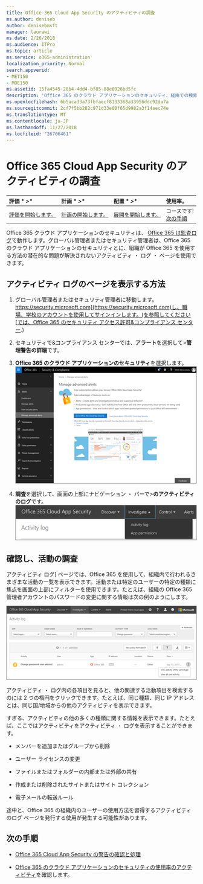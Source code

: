 ```yaml
---
title: Office 365 Cloud App Security のアクティビティの調査
ms.author: deniseb
author: denisebmsft
manager: laurawi
ms.date: 2/26/2018
ms.audience: ITPro
ms.topic: article
ms.service: o365-administration
localization_priority: Normal
search.appverid:
- MET150
- MOE150
ms.assetid: 15fa4545-28b4-4dd4-bf85-88e0926bd5fc
description: 'Office 365 のクラウド アプリケーションのセキュリティ、経由での検索について調査中の活動とアカウントで Office 365 環境内で起こってを確認できます。 '
ms.openlocfilehash: 6b5aca33a73fbfaecf8133368a33956ddc92da7a
ms.sourcegitcommit: 2cf7f5bb282c971d33e00f65d9982a3f14aec74e
ms.translationtype: MT
ms.contentlocale: ja-JP
ms.lasthandoff: 11/27/2018
ms.locfileid: "26706461"
---
```

# <a name="investigate-an-activity-in-office-365-cloud-app-security"></a>Office 365 Cloud App Security のアクティビティの調査
  
|評価 * *\>**|計画 * *\>**|配置 * *\>**|使用率。|
|:-----|:-----|:-----|:-----|
|[評価を開始します。](office-365-cas-overview.md) <br/> |[計画の開始します。](get-ready-for-office-365-cas.md) <br/> |[展開を開始します。](turn-on-office-365-cas.md) <br/> |コースです!  <br/> [次の手順](#next-steps) <br/> |
   
Office 365 クラウド アプリケーションのセキュリティは、 [Office 365 は監査ログ](detailed-properties-in-the-office-365-audit-log.md)で動作します。グローバル管理者またはセキュリティ管理者は、Office 365 のクラウド アプリケーションのセキュリティとに、組織が Office 365 を使用する方法の潜在的な問題が解決されないアクティビティ ・ ログ ・ ページを使用できます。
  
## <a name="how-to-get-to-the-activity-log-page"></a>アクティビティ ログのページを表示する方法

1. グローバル管理者またはセキュリティ管理者に移動します。[https://security.microsoft.com](https://security.microsoft.com)し、職場、学校のアカウントを使用してサインインします。(を参照してください[では、Office 365 のセキュリティ アクセス許可&amp;コンプライアンス センター](permissions-in-the-security-and-compliance-center.md).)
    
2. セキュリティで&amp;コンプライアンス センターでは、**アラート**を選択して\>**管理警告の詳細**です。
    
3. **Office 365 のクラウド アプリケーションのセキュリティ**を選択します。<br/>![セキュリティ&amp;コンプライアンス センターでは、Office 365 のクラウド アプリケーションのセキュリティに移動するのには高度な通知の管理を選択します。](media/958632d4-03e3-4ade-8e22-d5509db6fca7.png)
  
4. **調査**を選択して、画面の上部にナビゲーション ・ バーで\>**のアクティビティのログ**です。<br/>![O365 CA ポータルでは、調査を選択します。](media/8c7b87c9-71a6-4952-adb2-185e941ffe9a.png)
  
## <a name="review-and-investigate-activities"></a>確認し、活動の調査

アクティビティ ログ] ページでは、Office 365 を使用して、組織内で行われるさまざまな活動の一覧を表示できます。活動または特定のユーザーの特定の種類に焦点を画面の上部にフィルターを使用できます。たとえば、組織の Office 365 管理者アカウントのパスワードの変更に関する情報は次の例のようにします。
  
![調査の選択では、Office 365 のクラウド アプリケーションのセキュリティ、\>のアクティビティのログです。](media/5d54600c-59cd-4f33-b4f0-29b75c37baae.png)
  
アクティビティ ・ ログ内の各項目を見ると、他の関連する活動項目を検索するのには 2 つの楕円をクリックできます。たとえば、同じ種類、同じ IP アドレスとは、同じ国/地域からの他のアクティビティを表示できます。
  
すぎる、アクティビティの他の多くの種類に関する情報を表示できます。たとえば、ここではアクティビティをアクティビティ ・ ログを表示することができます。
  
- メンバーを追加またはグループから削除
    
- ユーザー ライセンスの変更
    
- ファイルまたはフォルダーの内部または外部の共有
    
- 作成または削除されたサイトまたはサイト コレクション
    
- 電子メールの転送ルール
    
途中と、Office 365 の組織内のユーザーの使用方法を習得するアクティビティのログ ページを発行する使用が発生する可能性があります。
  
## <a name="next-steps"></a>次の手順

- [Office 365 Cloud App Security の警告の確認と処理](review-office-365-cas-alerts.md)
    
- [Office 365 のクラウド アプリケーションのセキュリティの使用率のアクティビティ](utilization-activities-for-ocas.md)を確認します。
    

